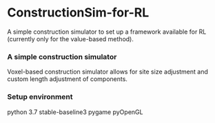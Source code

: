 # ConstructionSim-for-RL

A simple construction simulator to set up a framework available for RL (currently only for the value-based method). 

### A simple construction simulator
Voxel-based construction simulator allows for site size adjustment and custom length adjustment of components.

### Setup environment
python 3.7
stable-baseline3
pygame
pyOpenGL
